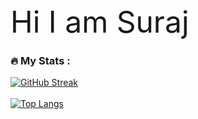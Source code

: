 <span style="font-size: 48px; animation: glow 1s ease-in-out infinite;">
Hi I am Suraj 
</span>

<style>
    @keyframes glow {
        0% {
            text-shadow: 0 0 10px rgba(255,255,255,0.8);
        }
        50% {
            text-shadow: 0 0 20px rgba(255,255,255,0.8);
        }
        100% {
            text-shadow: 0 0 10px rgba(255,255,255,0.8);
        }
    }
</style>
<!--START_SECTION:waka-->
<!--END_SECTION:waka-->
</div>

### :fire: My Stats :
[![GitHub Streak](http://github-readme-streak-stats.herokuapp.com?user=ktk04&theme=dark&background=000000)](https://git.io/streak-stats)
<br> <br>
[![Top Langs](https://github-readme-stats.vercel.app/api/top-langs/?username=ktk04&layout=compact&theme=vision-friendly-dark)](https://github.com/anuraghazra/github-readme-stats)
